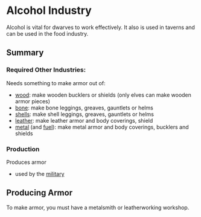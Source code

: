 # Alcohol Industry

Alcohol is vital for dwarves to work effectively. It also is used in taverns and can be used in the food industry.

## Summary

### Required Other Industries:

Needs something to make armor out of:

- [wood](./wood): make wooden bucklers or shields (only elves can make wooden armor pieces)
- [bone](./butchery): make bone leggings, greaves, gauntlets or helms
- [shells](./fishing): make shell leggings, greaves, gauntlets or helms
- [leather](./leatherworking): make leather armor and body coverings, shield
- [metal](./metal) (and [fuel](./fuel)): make metal armor and body coverings, bucklers and shields

### Production

Produces armor

- used by the [military](./military)

## Producing Armor

To make armor, you must have a metalsmith or leatherworking workshop.